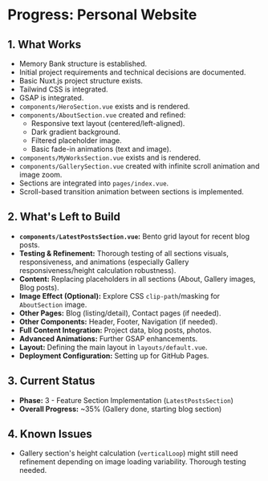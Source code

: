 # Progress: Personal Website

## 1. What Works

*   Memory Bank structure is established.
*   Initial project requirements and technical decisions are documented.
*   Basic Nuxt.js project structure exists.
*   Tailwind CSS is integrated.
*   GSAP is integrated.
*   `components/HeroSection.vue` exists and is rendered.
*   `components/AboutSection.vue` created and refined:
    *   Responsive text layout (centered/left-aligned).
    *   Dark gradient background.
    *   Filtered placeholder image.
    *   Basic fade-in animations (text and image).
*   `components/MyWorksSection.vue` exists and is rendered.
*   `components/GallerySection.vue` created with infinite scroll animation and image zoom.
*   Sections are integrated into `pages/index.vue`.
*   Scroll-based transition animation between sections is implemented.

## 2. What's Left to Build

*   **`components/LatestPostsSection.vue`:** Bento grid layout for recent blog posts.
*   **Testing & Refinement:** Thorough testing of all sections visuals, responsiveness, and animations (especially Gallery responsiveness/height calculation robustness).
*   **Content:** Replacing placeholders in all sections (About, Gallery images, Blog posts).
*   **Image Effect (Optional):** Explore CSS `clip-path`/masking for `AboutSection` image.
*   **Other Pages:** Blog (listing/detail), Contact pages (if needed).
*   **Other Components:** Header, Footer, Navigation (if needed).
*   **Full Content Integration:** Project data, blog posts, photos.
*   **Advanced Animations:** Further GSAP enhancements.
*   **Layout:** Defining the main layout in `layouts/default.vue`.
*   **Deployment Configuration:** Setting up for GitHub Pages.

## 3. Current Status

*   **Phase:** 3 - Feature Section Implementation (`LatestPostsSection`)
*   **Overall Progress:** ~35% (Gallery done, starting blog section)

## 4. Known Issues

*   Gallery section's height calculation (`verticalLoop`) might still need refinement depending on image loading variability. Thorough testing needed.
